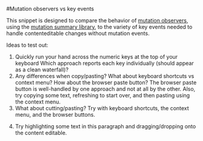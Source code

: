 #Mutation observers vs key events

This snippet is designed to compare the behavior of [mutation observers](https://developer.mozilla.org/en-US/docs/DOM/MutationObserver), using the [mutation summary library](http://code.google.com/p/mutation-summary/), to the variety of key events needed to handle contenteditable changes without mutation events.

Ideas to test out:
1. Quickly run your hand across the numeric keys at the top of your keyboard
Which approach reports each key individually (should appear as a clean waterfall)?
2. Any differences when copy/pasting?  What about keyboard shortcuts vs context menu?  How about the browser paste button?
The browser paste button is well-handled by one approach and not at all by the other.  Also, try copying some text, refreshing to start over, and then pasting using the context menu.
3. What about cutting/pasting?
Try with keyboard shortcuts, the context menu, and the browser buttons.</p>
4. Try highlighting some text in this paragraph and dragging/dropping onto the content editable.